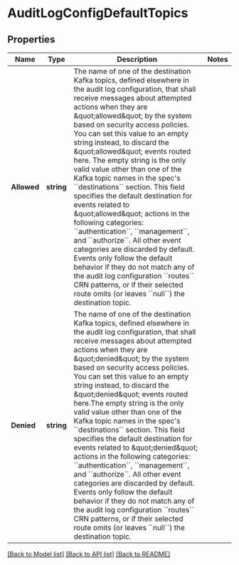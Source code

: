 # AuditLogConfigDefaultTopics

## Properties

Name | Type | Description | Notes
------------ | ------------- | ------------- | -------------
**Allowed** | **string** | The name of one of the destination Kafka topics, defined elsewhere in the audit log configuration, that shall receive messages about attempted actions when they are \&quot;allowed\&quot; by the system based on security access policies.  You can set this value to an empty string instead, to discard the \&quot;allowed\&quot; events routed here. The empty string is the only valid value other than one of the Kafka topic names in the spec&#39;s &#x60;&#x60;destinations&#x60;&#x60; section.  This field specifies the default destination for events related to \&quot;allowed\&quot; actions in the following categories: &#x60;&#x60;authentication&#x60;&#x60;, &#x60;&#x60;management&#x60;&#x60;, and &#x60;&#x60;authorize&#x60;&#x60;. All other event categories are discarded by default. Events only follow the default behavior if they do not match any of the audit log configuration &#x60;&#x60;routes&#x60;&#x60; CRN patterns, or if their selected route omits (or leaves &#x60;&#x60;null&#x60;&#x60;) the destination topic.  | 
**Denied** | **string** | The name of one of the destination Kafka topics, defined elsewhere in the audit log configuration, that shall receive messages about attempted actions when they are \&quot;denied\&quot; by the system based on security access policies.  You can set this value to an empty string instead, to discard the \&quot;denied\&quot; events routed here.The empty string is the only valid value other than one of the Kafka topic names in the spec&#39;s &#x60;&#x60;destinations&#x60;&#x60; section.  This field specifies the default destination for events related to \&quot;denied\&quot; actions in the following categories: &#x60;&#x60;authentication&#x60;&#x60;, &#x60;&#x60;management&#x60;&#x60;, and &#x60;&#x60;authorize&#x60;&#x60;. All other event categories are discarded by default. Events only follow the default behavior if they do not match any of the audit log configuration &#x60;&#x60;routes&#x60;&#x60; CRN patterns, or if their selected route omits (or leaves &#x60;&#x60;null&#x60;&#x60;) the destination topic.  | 

[[Back to Model list]](../README.md#documentation-for-models) [[Back to API list]](../README.md#documentation-for-api-endpoints) [[Back to README]](../README.md)


